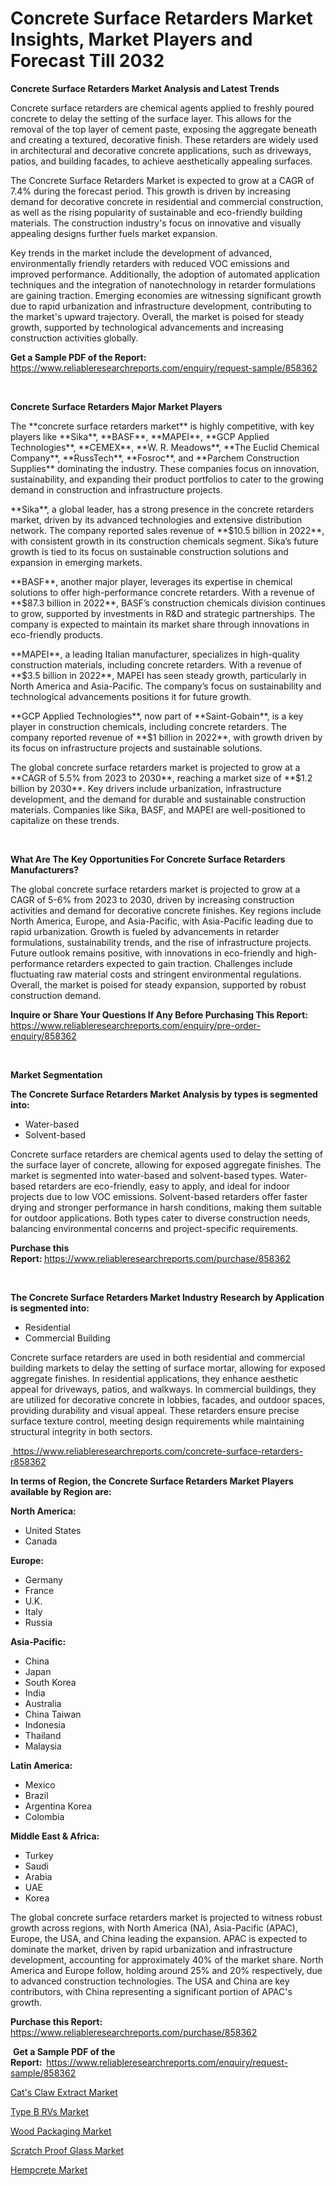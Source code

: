 <p><h1>Concrete Surface Retarders Market Insights, Market Players and Forecast Till 2032</h1></p><p><strong>Concrete Surface Retarders Market Analysis and Latest Trends</strong></p>
<p><p>Concrete surface retarders are chemical agents applied to freshly poured concrete to delay the setting of the surface layer. This allows for the removal of the top layer of cement paste, exposing the aggregate beneath and creating a textured, decorative finish. These retarders are widely used in architectural and decorative concrete applications, such as driveways, patios, and building facades, to achieve aesthetically appealing surfaces.</p><p>The Concrete Surface Retarders Market is expected to grow at a CAGR of 7.4% during the forecast period. This growth is driven by increasing demand for decorative concrete in residential and commercial construction, as well as the rising popularity of sustainable and eco-friendly building materials. The construction industry's focus on innovative and visually appealing designs further fuels market expansion.</p><p>Key trends in the market include the development of advanced, environmentally friendly retarders with reduced VOC emissions and improved performance. Additionally, the adoption of automated application techniques and the integration of nanotechnology in retarder formulations are gaining traction. Emerging economies are witnessing significant growth due to rapid urbanization and infrastructure development, contributing to the market's upward trajectory. Overall, the market is poised for steady growth, supported by technological advancements and increasing construction activities globally.</p></p>
<p><strong>Get a Sample PDF of the Report:&nbsp;</strong> <a href="https://www.reliableresearchreports.com/enquiry/request-sample/858362?utm_campaign=83&utm_medium=2&utm_source=Github&utm_content=ia&utm_term=25012025&utm_id=concrete-surface-retarders">https://www.reliableresearchreports.com/enquiry/request-sample/858362</a></p>
<p>&nbsp;</p>
<p><strong>Concrete Surface Retarders Major Market Players</strong></p>
<p><p>The **concrete surface retarders market** is highly competitive, with key players like **Sika**, **BASF**, **MAPEI**, **GCP Applied Technologies**, **CEMEX**, **W. R. Meadows**, **The Euclid Chemical Company**, **RussTech**, **Fosroc**, and **Parchem Construction Supplies** dominating the industry. These companies focus on innovation, sustainability, and expanding their product portfolios to cater to the growing demand in construction and infrastructure projects.</p><p>**Sika**, a global leader, has a strong presence in the concrete retarders market, driven by its advanced technologies and extensive distribution network. The company reported sales revenue of **$10.5 billion in 2022**, with consistent growth in its construction chemicals segment. Sika’s future growth is tied to its focus on sustainable construction solutions and expansion in emerging markets.</p><p>**BASF**, another major player, leverages its expertise in chemical solutions to offer high-performance concrete retarders. With a revenue of **$87.3 billion in 2022**, BASF’s construction chemicals division continues to grow, supported by investments in R&D and strategic partnerships. The company is expected to maintain its market share through innovations in eco-friendly products.</p><p>**MAPEI**, a leading Italian manufacturer, specializes in high-quality construction materials, including concrete retarders. With a revenue of **$3.5 billion in 2022**, MAPEI has seen steady growth, particularly in North America and Asia-Pacific. The company’s focus on sustainability and technological advancements positions it for future growth.</p><p>**GCP Applied Technologies**, now part of **Saint-Gobain**, is a key player in construction chemicals, including concrete retarders. The company reported revenue of **$1 billion in 2022**, with growth driven by its focus on infrastructure projects and sustainable solutions.</p><p>The global concrete surface retarders market is projected to grow at a **CAGR of 5.5% from 2023 to 2030**, reaching a market size of **$1.2 billion by 2030**. Key drivers include urbanization, infrastructure development, and the demand for durable and sustainable construction materials. Companies like Sika, BASF, and MAPEI are well-positioned to capitalize on these trends.</p></p>
<p>&nbsp;</p>
<p><strong>What Are The Key Opportunities For Concrete Surface Retarders Manufacturers?</strong></p>
<p><p>The global concrete surface retarders market is projected to grow at a CAGR of 5-6% from 2023 to 2030, driven by increasing construction activities and demand for decorative concrete finishes. Key regions include North America, Europe, and Asia-Pacific, with Asia-Pacific leading due to rapid urbanization. Growth is fueled by advancements in retarder formulations, sustainability trends, and the rise of infrastructure projects. Future outlook remains positive, with innovations in eco-friendly and high-performance retarders expected to gain traction. Challenges include fluctuating raw material costs and stringent environmental regulations. Overall, the market is poised for steady expansion, supported by robust construction demand.</p></p>
<p><strong>Inquire or Share Your Questions If Any Before Purchasing This Report:</strong> <a href="https://www.reliableresearchreports.com/enquiry/pre-order-enquiry/858362?utm_campaign=83&utm_medium=2&utm_source=Github&utm_content=ia&utm_term=25012025&utm_id=concrete-surface-retarders">https://www.reliableresearchreports.com/enquiry/pre-order-enquiry/858362</a></p>
<p>&nbsp;</p>
<p><strong>Market Segmentation</strong></p>
<p><strong>The Concrete Surface Retarders Market Analysis by types is segmented into:</strong></p>
<p><ul><li>Water-based</li><li>Solvent-based</li></ul></p>
<p><p>Concrete surface retarders are chemical agents used to delay the setting of the surface layer of concrete, allowing for exposed aggregate finishes. The market is segmented into water-based and solvent-based types. Water-based retarders are eco-friendly, easy to apply, and ideal for indoor projects due to low VOC emissions. Solvent-based retarders offer faster drying and stronger performance in harsh conditions, making them suitable for outdoor applications. Both types cater to diverse construction needs, balancing environmental concerns and project-specific requirements.</p></p>
<p><strong>Purchase this Report:&nbsp;</strong><a href="https://www.reliableresearchreports.com/purchase/858362?utm_campaign=83&utm_medium=2&utm_source=Github&utm_content=ia&utm_term=25012025&utm_id=concrete-surface-retarders">https://www.reliableresearchreports.com/purchase/858362</a></p>
<p>&nbsp;</p>
<p><strong>The Concrete Surface Retarders Market Industry Research by Application is segmented into:</strong></p>
<p><ul><li>Residential</li><li>Commercial Building</li></ul></p>
<p><p>Concrete surface retarders are used in both residential and commercial building markets to delay the setting of surface mortar, allowing for exposed aggregate finishes. In residential applications, they enhance aesthetic appeal for driveways, patios, and walkways. In commercial buildings, they are utilized for decorative concrete in lobbies, facades, and outdoor spaces, providing durability and visual appeal. These retarders ensure precise surface texture control, meeting design requirements while maintaining structural integrity in both sectors.</p></p>
<p><a href="https://www.reliableresearchreports.com/concrete-surface-retarders-r858362?utm_campaign=83&utm_medium=2&utm_source=Github&utm_content=ia&utm_term=25012025&utm_id=concrete-surface-retarders">&nbsp;https://www.reliableresearchreports.com/concrete-surface-retarders-r858362</a></p>
<p><strong>In terms of Region, the Concrete Surface Retarders Market Players available by Region are:</strong></p>
<p>
    <p> <strong> North America: </strong>
        <ul>
            <li>United States</li>
            <li>Canada</li>
        </ul>
        </p> 
    <p> <strong> Europe: </strong>
        <ul>
            <li>Germany</li>
            <li>France</li>
            <li>U.K.</li>
            <li>Italy</li>
            <li>Russia</li>
        </ul>
        </p> 
    <p> <strong> Asia-Pacific: </strong>
        <ul>
            <li>China</li>
            <li>Japan</li>
            <li>South Korea</li>
            <li>India</li>
            <li>Australia</li>
            <li>China Taiwan</li>
            <li>Indonesia</li>
            <li>Thailand</li>
            <li>Malaysia</li>
        </ul>
        </p> 
    <p> <strong> Latin America: </strong>
        <ul>
            <li>Mexico</li>
            <li>Brazil</li>
            <li>Argentina Korea</li>
            <li>Colombia</li>
        </ul>
        </p> 
    <p> <strong> Middle East & Africa: </strong>
        <ul>
            <li>Turkey</li>
            <li>Saudi</li>
            <li>Arabia</li>
            <li>UAE</li>
            <li>Korea</li>
        </ul>
    </p>
    </p>
<p><p>The global concrete surface retarders market is projected to witness robust growth across regions, with North America (NA), Asia-Pacific (APAC), Europe, the USA, and China leading the expansion. APAC is expected to dominate the market, driven by rapid urbanization and infrastructure development, accounting for approximately 40% of the market share. North America and Europe follow, holding around 25% and 20% respectively, due to advanced construction technologies. The USA and China are key contributors, with China representing a significant portion of APAC's growth.</p></p>
<p><strong>Purchase this Report: </strong><a href="https://www.reliableresearchreports.com/purchase/858362?utm_campaign=83&utm_medium=2&utm_source=Github&utm_content=ia&utm_term=25012025&utm_id=concrete-surface-retarders">https://www.reliableresearchreports.com/purchase/858362</a></p>
<p>&nbsp;<strong>Get a Sample PDF of the Report:&nbsp;&nbsp;</strong><a href="https://www.reliableresearchreports.com/enquiry/request-sample/858362?utm_campaign=83&utm_medium=2&utm_source=Github&utm_content=ia&utm_term=25012025&utm_id=concrete-surface-retarders">https://www.reliableresearchreports.com/enquiry/request-sample/858362</a></p>
<p><strong></strong></p>
<p><p><a href="https://github.com/watzondechao/Market-Research-Report-List-1/blob/main/cats-claw-extract-market.md?utm_campaign=83&utm_medium=2&utm_source=Github&utm_content=ia&utm_term=25012025&utm_id=concrete-surface-retarders">Cat's Claw Extract Market</a></p><p><a href="https://github.com/iroldilom/Market-Research-Report-List-1/blob/main/type-b-rvs-market.md?utm_campaign=83&utm_medium=2&utm_source=Github&utm_content=ia&utm_term=25012025&utm_id=concrete-surface-retarders">Type B RVs Market</a></p><p><a href="https://github.com/moazugavate/Market-Research-Report-List-1/blob/main/wood-packaging-market.md?utm_campaign=83&utm_medium=2&utm_source=Github&utm_content=ia&utm_term=25012025&utm_id=concrete-surface-retarders">Wood Packaging Market</a></p><p><a href="https://github.com/slmagaddam/Market-Research-Report-List-1/blob/main/scratch-proof-glass-market.md?utm_campaign=83&utm_medium=2&utm_source=Github&utm_content=ia&utm_term=25012025&utm_id=concrete-surface-retarders">Scratch Proof Glass Market</a></p><p><a href="https://github.com/phephezxnf/Market-Research-Report-List-1/blob/main/hempcrete-market.md?utm_campaign=83&utm_medium=2&utm_source=Github&utm_content=ia&utm_term=25012025&utm_id=concrete-surface-retarders">Hempcrete Market</a></p></p>